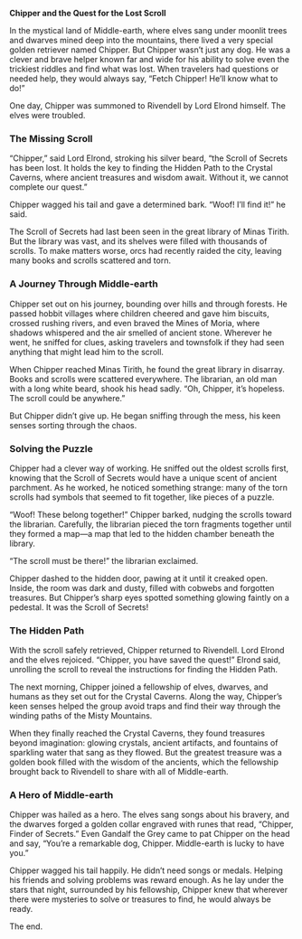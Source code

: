 **Chipper and the Quest for the Lost Scroll**

In the mystical land of Middle-earth, where elves sang under moonlit trees and dwarves mined deep into the mountains, there lived a very special golden retriever named Chipper. But Chipper wasn’t just any dog. He was a clever and brave helper known far and wide for his ability to solve even the trickiest riddles and find what was lost. When travelers had questions or needed help, they would always say, “Fetch Chipper! He’ll know what to do!”

One day, Chipper was summoned to Rivendell by Lord Elrond himself. The elves were troubled.

### The Missing Scroll

“Chipper,” said Lord Elrond, stroking his silver beard, “the Scroll of Secrets has been lost. It holds the key to finding the Hidden Path to the Crystal Caverns, where ancient treasures and wisdom await. Without it, we cannot complete our quest.”

Chipper wagged his tail and gave a determined bark. “Woof! I’ll find it!” he said.

The Scroll of Secrets had last been seen in the great library of Minas Tirith. But the library was vast, and its shelves were filled with thousands of scrolls. To make matters worse, orcs had recently raided the city, leaving many books and scrolls scattered and torn.

### A Journey Through Middle-earth

Chipper set out on his journey, bounding over hills and through forests. He passed hobbit villages where children cheered and gave him biscuits, crossed rushing rivers, and even braved the Mines of Moria, where shadows whispered and the air smelled of ancient stone. Wherever he went, he sniffed for clues, asking travelers and townsfolk if they had seen anything that might lead him to the scroll.

When Chipper reached Minas Tirith, he found the great library in disarray. Books and scrolls were scattered everywhere. The librarian, an old man with a long white beard, shook his head sadly. “Oh, Chipper, it’s hopeless. The scroll could be anywhere.”

But Chipper didn’t give up. He began sniffing through the mess, his keen senses sorting through the chaos.

### Solving the Puzzle

Chipper had a clever way of working. He sniffed out the oldest scrolls first, knowing that the Scroll of Secrets would have a unique scent of ancient parchment. As he worked, he noticed something strange: many of the torn scrolls had symbols that seemed to fit together, like pieces of a puzzle.

“Woof! These belong together!” Chipper barked, nudging the scrolls toward the librarian. Carefully, the librarian pieced the torn fragments together until they formed a map—a map that led to the hidden chamber beneath the library.

“The scroll must be there!” the librarian exclaimed.

Chipper dashed to the hidden door, pawing at it until it creaked open. Inside, the room was dark and dusty, filled with cobwebs and forgotten treasures. But Chipper’s sharp eyes spotted something glowing faintly on a pedestal. It was the Scroll of Secrets!

### The Hidden Path

With the scroll safely retrieved, Chipper returned to Rivendell. Lord Elrond and the elves rejoiced. “Chipper, you have saved the quest!” Elrond said, unrolling the scroll to reveal the instructions for finding the Hidden Path.

The next morning, Chipper joined a fellowship of elves, dwarves, and humans as they set out for the Crystal Caverns. Along the way, Chipper’s keen senses helped the group avoid traps and find their way through the winding paths of the Misty Mountains.

When they finally reached the Crystal Caverns, they found treasures beyond imagination: glowing crystals, ancient artifacts, and fountains of sparkling water that sang as they flowed. But the greatest treasure was a golden book filled with the wisdom of the ancients, which the fellowship brought back to Rivendell to share with all of Middle-earth.

### A Hero of Middle-earth

Chipper was hailed as a hero. The elves sang songs about his bravery, and the dwarves forged a golden collar engraved with runes that read, “Chipper, Finder of Secrets.” Even Gandalf the Grey came to pat Chipper on the head and say, “You’re a remarkable dog, Chipper. Middle-earth is lucky to have you.”

Chipper wagged his tail happily. He didn’t need songs or medals. Helping his friends and solving problems was reward enough. As he lay under the stars that night, surrounded by his fellowship, Chipper knew that wherever there were mysteries to solve or treasures to find, he would always be ready.

The end.

